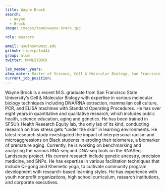 ```yaml
---
title: Wayne Brock
search:
  - Wayne
  - Brock
image: images/team/wayne-brock.jpg

role: masters

email: wswinson@usc.edu
github: tigerpalm444
group: alum
twitter: MNMLSTBRCK

lab_member_years:
alma_mater: Master of Science, Cell & Molecular Biology, San Francisco State University
current_job_position: 
---
```

Wayne Brock is a recent M.S. graduate from San Francisco State University’s Cell & Molecular Biology with expertise in various molecular biology techniques including DNA/RNA extraction, mammalian cell culture, PCR, and ELISA machines with Standard Operating Procedures. He  has over eight years in quantitative and qualitative research, which includes public health, science education, aging and genetics. He has been trained in SFSU’s Health Research Equity lab, the only lab of its kind, conducting research on how stress gets “under the skin” in learning environments. He latest research study investigated the impact of interpersonal racism and microaggressions on Black students in eroding their telomeres, a biomarker of premature aging. Currently, he is working on benchmarking and analyzing the various RNA-seq and DNA-seq tools on the RNASeq Landscape project. His current research include genetic ancestry, precision medicine, and SNPs. He has expertise in various facilitation techniques that include Qi-gong and Khemetic yoga, to cultivate community program development with research-based learning styles. He has experience with youth nonprofit organizations, high school curriculum, research institutions, and corporate executives.




